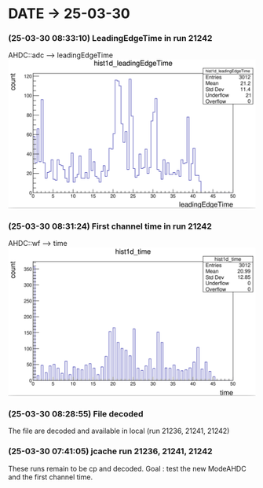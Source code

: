 # DATE → 25-03-30

### (25-03-30 08:33:10) LeadingEdgeTime in run 21242 
AHDC::adc --> leadingEdgeTime  
![25-03-30-08-33-10.png](./img/25-03-30/25-03-30-08-33-10.png) 

### (25-03-30 08:31:24) First channel time in run 21242 
AHDC::wf --> time 
![25-03-30-08-31-24.png](./img/25-03-30/25-03-30-08-31-24.png) 

### (25-03-30 08:28:55) File decoded 
The file are decoded and available in local (run 21236, 21241, 21242) 

### (25-03-30 07:41:05) jcache run 21236, 21241, 21242 
These runs remain to be cp and decoded. Goal : test the new ModeAHDC and the first channel time. 


